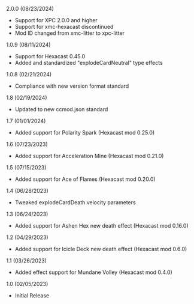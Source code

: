 2.0.0 (08/23/2024)
- Support for XPC 2.0.0 and higher
- Support for xmc-hexacast discontinued
- Mod ID changed from xmc-litter to xpc-litter

1.0.9 (08/11/2024)
- Support for Hexacast 0.45.0
- Added and standardized "explodeCardNeutral" type effects

1.0.8 (02/21/2024)
- Compliance with new version format standard

1.8 (02/19/2024)
- Updated to new ccmod.json standard

1.7 (01/01/2024)
- Added support for Polarity Spark (Hexacast mod 0.25.0)

1.6 (07/23/2023)
- Added support for Acceleration Mine (Hexacast mod 0.21.0)

1.5 (07/15/2023)
- Added support for Ace of Flames (Hexacast mod 0.20.0)

1.4 (06/28/2023)
- Tweaked explodeCardDeath velocity parameters

1.3 (06/24/2023)
- Added support for Ashen Hex new death effect (Hexacast mod 0.16.0)

1.2 (04/29/2023)
- Added support for Icicle Deck new death effect (Hexacast mod 0.6.0)

1.1 (03/26/2023)
- Added effect support for Mundane Volley (Hexacast mod 0.4.0)

1.0 (02/05/2023)
- Initial Release